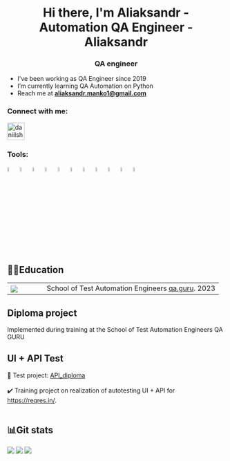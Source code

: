 <h1 align="center">Hi there, I'm Aliaksandr - Automation QA Engineer - Aliaksandr </h1>
<h3 align="center">QA engineer</h3>

- I've been working as QA Engineer since 2019
- I’m currently learning QA Automation on Python
- Reach me at **aliaksandr.manko1@gmail.com**


### Connect with me:
<p align="left">
<a href="https://t.me/AliaksandrAM" target="blank"><img align="center" src="https://raw.githubusercontent.com/daniilshat/daniilshat/2d7eafe5250314b3d422c86b35de062e0f1f5178/icons/Telegram.svg" alt="daniilshat" height="40" width="40" /></a>

### Tools:
<p align="left">
<code><img width="5%" title="Python" src="https://upload.wikimedia.org/wikipedia/commons/thumb/0/0a/Python.svg/1024px-Python.svg.png"></code>
<code><img width="5%" title="Pycharm" src="https://upload.wikimedia.org/wikipedia/commons/thumb/1/1d/PyCharm_Icon.svg/1200px-PyCharm_Icon.svg.png"></code>
<code><img width="5%" title="Pytest" src="https://upload.wikimedia.org/wikipedia/commons/b/ba/Pytest_logo.svg"></code>
<code><img width="5%" title="Selenium" src="https://upload.wikimedia.org/wikipedia/commons/d/d5/Selenium_Logo.png"></code>
<code><img width="5%" title="Selene" src="https://fs.getcourse.ru/fileservice/file/download/a/159627/sc/264/h/e0cabcb69a2df1e6b1086292c020a4a7.png"></code>
<code><img width="5%" title="Requests" src="https://upload.wikimedia.org/wikipedia/commons/a/aa/Requests_Python_Logo.png"></code>
<code><img width="5%" title="Allure Report" src="https://avatars.githubusercontent.com/u/5879127?s=200&v=4"></code>
<code><img width="5%" title="Allure TestOps" src="https://marketplace-cdn.atlassian.com/files/92e2d8c3-2a30-46c0-bf21-2453a4a270d3?fileType=image&mode=full-fit"></code>
<code><img width="5%" title="GitHub" src="https://cdn-icons-png.flaticon.com/512/25/25231.png"></code>
<code><img width="5%" title="Jenkins" src="https://avatars.githubusercontent.com/u/2520748?v=4"></code>
<code><img width="5%" title="Postman" src="https://user-images.githubusercontent.com/2676579/34940598-17cc20f0-f9be-11e7-8c6d-f0190d502d64.png"></code>
</code>
</p>

<!--Education-->

## :man_student:Education
<table width="100%" border='0'>
   <tr><td width="17%" valign="bottom"><img src="https://fs-thb03.getcourse.ru/fileservice/file/thumbnail/h/10ade88bd24e1860e80490b7c4c98561.png/s/600x/a/159627/sc/101"></td><td valign="middle">School of Test Automation Engineers <a target="_blank" href="https://qa.guru">qa.guru</a>. 2023</td></tr>
  </table>

## Diploma project
Implemented during training at the School of Test Automation Engineers QA GURU

## UI + API  Test
:link: Test project: <a target="_blank" href="https://github.com/IAM-AM/reqres_diploma_api_ui">API_diploma</a></br></br>
:heavy_check_mark: Training project on realization of autotesting UI + API for https://reqres.in/. </br></br>

## :bar_chart:Git stats

![](http://github-profile-summary-cards.vercel.app/api/cards/stats?username=IAM-AM&theme=tokyonight)
![](http://github-profile-summary-cards.vercel.app/api/cards/repos-per-language?username=IAM-AM&theme=tokyonight)
![](https://github-profile-summary-cards.vercel.app/api/cards/profile-details?username=IAM-AM&theme=tokyonight)
